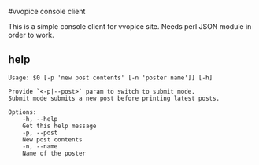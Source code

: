 #vvopice console client

This is a simple console client for vvopice site.
Needs perl JSON module in order to work.

## help
```
Usage: $0 [-p 'new post contents' [-n 'poster name']] [-h]

Provide `<-p|--post>` param to switch to submit mode.
Submit mode submits a new post before printing latest posts.

Options:
    -h, --help
    Get this help message
    -p, --post
    New post contents
    -n, --name
    Name of the poster
```
